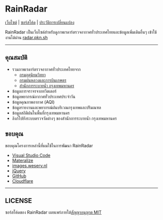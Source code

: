 # RainRadar

[เว็บไซต์](http://radar.pkn.sh) | [ซอร์สโค้ด](https://github.com/pknme/rainradar) | [ประวัติการเปลี่ยนแปลง](https://github.com/pknme/rainradar/releases)

RainRadar เป็นเว็บไซต์สำหรับดูภาพเรดาร์ตรวจอากาศทั่วประเทศไทยและข้อมูลเพิ่มเติมอื่นๆ เข้าใช้งานได้ผ่าน [radar.pkn.sh](http://radar.pkn.sh)

---

## คุณสมบัติ

- รวมภาพเรดาร์ตรวจอากาศทั่วประเทศไทยจาก
  - [กรมอุตุนิยมวิทยา](http://weather.tmd.go.th/)
  - [กรมฝนหลวงและการบินเกษตร](http://122.154.75.14/RRMThaiGov/RadarApp/RadarMainRoyalRain.php)
  - [สำนักการระบายน้ำ กรุงเทพมหานคร](http://weather.bangkok.go.th/radar/)
- ข้อมูลการจราจรจากทวิตเตอร์
- ข้อมูลพยากรณ์อากาศทั่วประเทศประจำวัน
- ข้อมูลคุณภาพอากาศ (AQI)
- ข้อมูลรายงานและพยากรณ์ฝนบริเวณกรุงเทพและปริมณฑล
- ข้อมูลสถิติฝนในพื้นที่กรุงเทพมหานคร
- ลิงก์ไปยังระบบตรวจวัดต่างๆ ของสำนักการระบายน้ำ กรุงเทพมหานคร

## ขอบคุณ

ขอบคุณโครงการเหล่านี้ที่ผมใช้ในการพัฒนา RainRadar

- [Visual Studio Code](https://code.visualstudio.com/)
- [Materalize](http://materializecss.com/)
- [images.weserv.nl](https://images.weserv.nl/)
- [jQuery](https://jquery.com)
- [GitHub](https://github.com)
- [Cloudflare](https://www.cloudflare.com/)

---

## LICENSE

ซอร์สโค้ดของ RainRadar เผยแพร่ภายใต้[สัญญาอนุญาต MIT](https://github.com/pknme/rainradar/blob/master/LICENSE.md)
